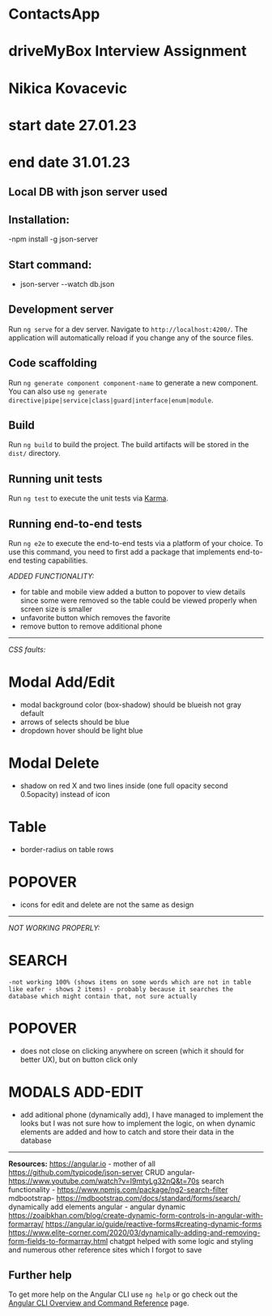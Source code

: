 # ContactsApp
# driveMyBox Interview Assignment
# Nikica Kovacevic
# start date 27.01.23
# end date 31.01.23


## Local DB with json server used
  ## Installation:
-npm install -g json-server
  ## Start command:
- json-server --watch db.json


## Development server

Run `ng serve` for a dev server. Navigate to `http://localhost:4200/`. The application will automatically reload if you change any of the source files.

## Code scaffolding

Run `ng generate component component-name` to generate a new component. You can also use `ng generate directive|pipe|service|class|guard|interface|enum|module`.

## Build

Run `ng build` to build the project. The build artifacts will be stored in the `dist/` directory.

## Running unit tests

Run `ng test` to execute the unit tests via [Karma](https://karma-runner.github.io).

## Running end-to-end tests

Run `ng e2e` to execute the end-to-end tests via a platform of your choice. To use this command, you need to first add a package that implements end-to-end testing capabilities.



*ADDED FUNCTIONALITY:*
- for table and mobile view added a button to popover to view details since some were removed so the table could be viewed properly when screen size is smaller 
- unfavorite button which removes the favorite
- remove button to remove additional phone

---------------------------------------------------------------------------------------
*CSS faults:*
# Modal Add/Edit
- modal background color (box-shadow) should be blueish not gray default
- arrows of selects should be blue
- dropdown hover should be light blue
# Modal Delete
- shadow on red X and two lines inside (one full opacity second 0.5opacity) instead of icon 
# Table
- border-radius on table rows
# POPOVER
- icons for edit and delete are not the same as design

---------------------------------------------------------------------------------------

*NOT WORKING PROPERLY:*
# SEARCH
    -not working 100% (shows items on some words which are not in table like eafer - shows 2 items) - probably because it searches the database which might contain that, not sure actually

# POPOVER
- does not close on clicking anywhere on screen (which it should for better UX), but on button click only

# MODALS ADD-EDIT
- add aditional phone (dynamically add), I have managed to implement the looks but I was not sure how to implement the logic,
on when dynamic elements are added and how to catch and store their data in the database

---------------------------------------------------------------------------------------



**Resources:**
https://angular.io - mother of all
https://github.com/typicode/json-server
CRUD angular- 
https://www.youtube.com/watch?v=I9mtyLg32nQ&t=70s
search functionality - 
https://www.npmjs.com/package/ng2-search-filter
mdbootstrap-
https://mdbootstrap.com/docs/standard/forms/search/
dynamically add elements angular - angular dynamic
https://zoaibkhan.com/blog/create-dynamic-form-controls-in-angular-with-formarray/
https://angular.io/guide/reactive-forms#creating-dynamic-forms
https://www.elite-corner.com/2020/03/dynamically-adding-and-removing-form-fields-to-formarray.html
chatgpt helped with some logic and styling 
and numerous other reference sites which I forgot to save




## Further help

To get more help on the Angular CLI use `ng help` or go check out the [Angular CLI Overview and Command Reference](https://angular.io/cli) page.

